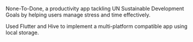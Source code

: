None-To-Done, a productivity app tackling UN Sustainable Development Goals by helping users manage stress and time effectively.

Used Flutter and Hive to implement a multi-platform compatible app using local storage.
